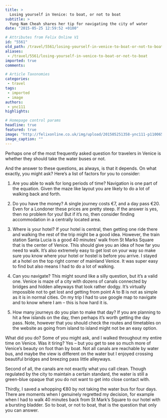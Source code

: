 ```yaml
---
title: >
  Losing yourself in Venice: to boat, or not to boat
subtitle: >
  Yung Nam Cheah shares her tip for navigating the city of water
date: "2015-05-25 12:59:52 +0100"

# Attributes from Felix Online V1
id: "5561"
old_path: /travel/5561/losing-yourself-in-venice-to-boat-or-not-to-boat
aliases:
 - /travel/5561/losing-yourself-in-venice-to-boat-or-not-to-boat
imported: true
comments:

# Article Taxonomies
categories:
 - travel
tags:
 - imported
 - image
authors:
 - ync111
highlights:

# Homepage control params
headline: true
featured: true
image: "http://felixonline.co.uk/img/upload/201505251358-ync111-p1100656.jpg"
image_caption: ""
---
```


Perhaps one of the most frequently asked question for travelers in Venice is whether they should take the water buses or not.

And the answer to these questions, as always, is that it depends. On what exactly, you might ask? Here’s a list of factors for you to consider:

1) Are you able to walk for long periods of time?
 Navigation is one part of the equation. Given the maze like layout you are likely to do a lot of walking back and forth.

2) Do you have the money?
 A single journey costs €7, and a day pass €20. Even for a Londoner these prices are pretty steep. If the answer is yes, then no problem for you! But if it’s no, then consider finding accommodation in a centrally located area.

3) Where is your hotel?
 If your hotel is central, then getting one ride there and walking the rest of the trip might be a good idea. However, the train station Santa Lucia is a good 40 minutes’ walk from St Marks Square that is the center of Venice. This should give you an idea of how far you need to walk. It’s also extremely easy to get lost on your way so make sure you know where your hotel or hostel is before you arrive.
 I stayed at a hotel on the top right corner of mainland Venice. It was super easy to find but also means I had to do a lot of walking.

4) Can you navigate?
 This might sound like a silly question, but it’s a valid one. Venice is maze of a city with dozens of canals connected by bridges and hidden alleyways that look rather dodgy. It’s virtually impossible not to get lost and getting from point A to B is not as simple as it is in normal cities. On my trip I had to use google map to navigate and to know where I am – this is how hard it is.

5) How many journeys do you plan to make that day?
 If you are planning to hit a few islands on the day, then perhaps it’s worth getting the day pass. Note, however that you should check the routes and timetables on the website as going from island to island might not be an easy option.

What did you do? Some of you might ask, and I walked throughout my entire time on Venice. Was it tiring? Yes – but you get to see so much more of Venice’s beauty on foot than by boat. Not all canals are reachable by water bus, and maybe the view is different on the water but I enjoyed crossing beautiful bridges and breezing pass little alleyways.

Second of all, the canals are not exactly what you call clean. Though regulated by the city to maintain a certain standard, the water is still a green-blue opaque that you do not want to get into close contact with.

Thirdly, I saved a whopping €80 by not taking the water bus for four days. There are moments when I genuinely regretted my decision, for example when I had to walk 40 minutes back from St Mark’s Square to our hotel with a bursting bladder. So to boat, or not to boat, that is the question that only you can answer.
